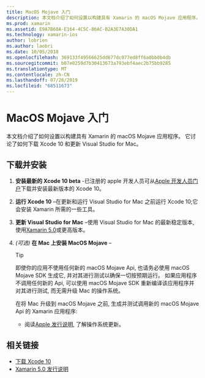```yaml
---
title: MacOS Mojave 入门
description: 本文档介绍了如何设置以构建具有 Xamarin 的 macOS Mojave 应用程序。 它讨论了如何下载 Xcode 10 和更新 Visual Studio for Mac。
ms.prod: xamarin
ms.assetid: E9A7B68A-E164-4C5C-86AC-B2A3E7A30DA1
ms.technology: xamarin-ios
author: lobrien
ms.author: laobri
ms.date: 10/05/2018
ms.openlocfilehash: 369133f49566625dd677dc077ed8ff6a0bb0b4db
ms.sourcegitcommit: b07e0259d7b30413673a793ebf4aec2b75bb9285
ms.translationtype: MT
ms.contentlocale: zh-CN
ms.lasthandoff: 07/26/2019
ms.locfileid: "68511673"
---
```

# <a name="get-started-with-macos-mojave"></a>MacOS Mojave 入门

本文档介绍了如何设置以构建具有 Xamarin 的 macOS Mojave 应用程序。 它讨论了如何下载 Xcode 10 和更新 Visual Studio for Mac。

## <a name="download-and-install"></a>下载并安装

1. **安装最新的 Xcode 10 beta** -已注册的 apple 开发人员可从[Apple 开发人员门户](https://developer.apple.com/download/)下载并安装最新版本的 Xcode 10。

2. **运行 Xcode 10** –在更新和运行 Visual Studio for Mac 之前运行 Xcode 10;它会安装 Xamarin 所需的一些工具。

3. **更新 Visual Studio for Mac** –使用 Visual Studio for Mac 的最新稳定版本, 使用[Xamarin 5.0](https://github.com/xamarin/release-notes-archive/blob/master/release-notes/mac/xamarin.mac_5/xamarin.mac_5.0.md)或更高版本。

4. _(可选)_ **在 Mac 上安装 MacOS Mojave** –

   > [!TIP]
   > 即使你的应用不使用任何新的 macOS Mojave Api, 也请务必使用 macOS Mojave SDK 生成它, 并对其进行测试以确保一切按预期运行。 如果应用程序不调用任何新的 Api, 可以使用 macOS Mojave SDK 重新编译该应用程序并对其进行测试, 而无需升级 Mac 的操作系统。
   >
   > 在将 Mac 升级到 macOS Mojave 之前, 生成并测试调用新的 macOS Mojave Api 的 Xamarin 应用程序:
   >
   > - 阅读[Apple 发行说明](https://developer.apple.com/download/), 了解操作系统更新。

## <a name="related-links"></a>相关链接

- [下载 Xcode 10](https://developer.apple.com/download/)
- [Xamarin 5.0 发行说明](https://docs.microsoft.com/xamarin/mac/release-notes/5/5.0/)
